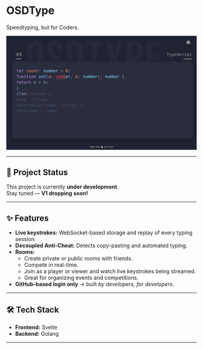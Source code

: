 # OSDType
Speedtyping, but for Coders.

![Main Page](assets/Home.png)

---

## 🚧 Project Status
This project is currently **under development**.  
Stay tuned — **V1 dropping soon!**

---

## ✨ Features
- **Live keystrokes:** WebSocket-based storage and replay of every typing session.  
- **Decoupled Anti-Cheat:** Detects copy-pasting and automated typing.  
- **Rooms:**  
  - Create private or public rooms with friends.  
  - Compete in real-time.  
  - Join as a player or viewer and watch live keystrokes being streamed.  
  - Great for organizing events and competitions.  
- **GitHub-based login only** → built *by developers, for developers*.  

---

## 🛠 Tech Stack
- **Frontend:** Svelte  
- **Backend:** Golang  

---
